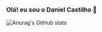 ### Olá! eu sou o Daniel Castilho 🤚

![Anurag's GitHub stats](https://github-readme-stats.vercel.app/api?username=DanielCastilhoDIniz&show_icons=true&theme=dracula)
